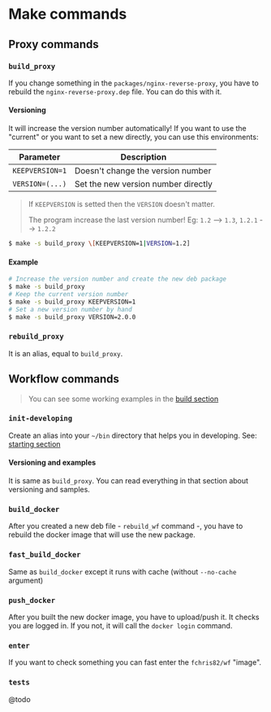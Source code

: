 Make commands
=============

## Proxy commands

### `build_proxy`

If you change something in the `packages/nginx-reverse-proxy`, you have to rebuild the `nginx-reverse-proxy.dep` file. You can do this with it.

#### Versioning

It will increase the version number automatically! If you want to use the "current" or you want to set a new directly, you can use this environments:

| Parameter       | Description                           |
| -------------   | ------------------------------------- |
| `KEEPVERSION=1` | Doesn't change the version number     |
| `VERSION=(...)` | Set the new version number directly   |

> If `KEEPVERSION` is setted then the `VERSION` doesn't matter.
>
> The program increase the last version number! Eg: `1.2` --> `1.3`, `1.2.1` --> `1.2.2`

```bash
$ make -s build_proxy \[KEEPVERSION=1|VERSION=1.2]
```

#### Example

```bash
# Increase the version number and create the new deb package
$ make -s build_proxy
# Keep the current version number
$ make -s build_proxy KEEPVERSION=1
# Set a new version number by hand
$ make -s build_proxy VERSION=2.0.0
```

### `rebuild_proxy`

It is an alias, equal to `build_proxy`.

## Workflow commands

> You can see some working examples in the [build section](wf-develop-build.md)

### `init-developing`

Create an alias into your `~/bin` directory that helps you in developing. See: [starting section](wf-develop-starting.md)

#### Versioning and examples

It is same as `build_proxy`. You can read everything in that section about versioning and samples.

### `build_docker`

After you created a new deb file - `rebuild_wf` command -, you have to rebuild the docker image that will use the new package.

### `fast_build_docker`

Same as `build_docker` except it runs with cache (without `--no-cache` argument)

### `push_docker`

After you built the new docker image, you have to upload/push it. It checks you are logged in. If you not, it will call the `docker login` command.

### `enter`

If you want to check something you can fast enter the `fchris82/wf` "image".

### `tests`

@todo

